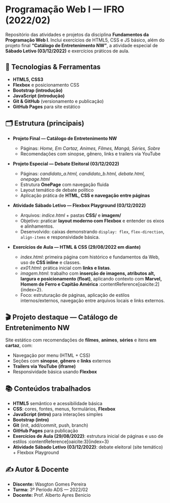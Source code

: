 # Programação Web I — IFRO (2022/02)

Repositório das atividades e projetos da disciplina **Fundamentos da Programação Web I**. Inclui exercícios de HTML5, CSS e JS básico, além do projeto final **“Catálogo de Entretenimento NW”**, a atividade especial de **Sábado Letivo (03/12/2022)** e exercícios práticos de aula.

## 🔧 Tecnologias & Ferramentas
- **HTML5, CSS3**
- **Flexbox** e posicionamento CSS
- **Bootstrap (introdução)**
- **JavaScript (introdução)**
- **Git & GitHub** (versionamento e publicação)
- **GitHub Pages** para site estático

## 🗂 Estrutura (principais)
- **Projeto Final — Catálogo de Entretenimento NW**  
  - Páginas: *Home, Em Cartaz, Animes, Filmes, Mangá, Séries, Sobre*  
  - Recomendações com sinopse, gênero, links e trailers via YouTube  

- **Projeto Especial — Debate Eleitoral (03/12/2022)**  
  - Páginas: *candidato_a.html, candidato_b.html, debate.html, onepage.html*  
  - Estrutura **OnePage** com navegação fluida  
  - Layout temático de debate político  
  - Aplicação prática de **HTML, CSS e navegação entre páginas**

- **Atividade Sábado Letivo — Flexbox Playground (03/12/2022)**  
  - Arquivos: *indice.html* + pastas **CSS/** e **imagem/**  
  - Objetivo: praticar **layout moderno com Flexbox** e entender os eixos e alinhamentos.  
  - Desenvolvido: caixas demonstrando `display: flex`, `flex-direction`, `align-items` e responsividade básica.

- **Exercícios de Aula — HTML & CSS (29/08/2022 em diante)**  
  - *index.html*: primeira página com histórico e fundamentos da Web, uso de **CSS inline** e classes.  
  - *ex01.html*: prática inicial com **links e listas**.  
  - *imagem.html*: trabalho com **inserção de imagens, atributos alt, largura e posicionamento (float)**, aplicando contexto com **Marvel, Homem de Ferro e Capitão América** :contentReference[oaicite:2]{index=2}.  
  - Foco: estruturação de páginas, aplicação de estilos internos/externos, navegação entre arquivos locais e links externos.

## 🎬 Projeto destaque — Catálogo de Entretenimento NW
Site estático com recomendações de **filmes**, **animes**, **séries** e itens **em cartaz**, com:
- Navegação por menu (HTML + CSS)
- Seções com **sinopse**, **gênero** e **links** externos
- **Trailers via YouTube (iframe)**
- Responsividade básica usando **Flexbox**

## 📚 Conteúdos trabalhados
- **HTML5** semântico e acessibilidade básica  
- **CSS**: cores, fontes, menus, formulários, **Flexbox**  
- **JavaScript (intro)** para interações simples  
- **Bootstrap (intro)**  
- **Git** (init, add/commit, push, branch)  
- **GitHub Pages** para publicação  
- **Exercícios de Aula (29/08/2022)**: estrutura inicial de páginas e uso de estilos :contentReference[oaicite:3]{index=3}  
- **Atividade Sábado Letivo (03/12/2022)**: debate eleitoral (site temático) + Flexbox Playground  

## ✍️ Autor & Docente
- **Discente:** Wasgton Gomes Pereira  
- **Turma:** 3º Período ADS — 2022/02  
- **Docente:** Prof. Alberto Ayres Benicio  
